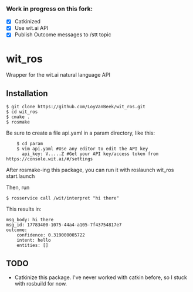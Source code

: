 ### Work in progress on this fork:
- [x] Catkinized
- [x] Use wit.ai API
- [x] Publish Outcome messages to /stt topic

wit_ros
=======

Wrapper for the wit.ai natural language API

Installation
------------

	$ git clone https://github.com/LoyVanBeek/wit_ros.git
	$ cd wit_ros
	$ cmake .
	$ rosmake

Be sure to create a file api.yaml in a param directory, like this:

        $ cd param
        $ vim api.yaml #Use any editor to edit the API key
          api_key: V.....Z #Get your API key/access token from https://console.wit.ai/#/settings
  
After rosmake-ing this package, you can run it with 
  roslaunch wit_ros start.launch

Then, run 

	$ rosservice call /wit/interpret "hi there"

This results in:

	msg_body: hi there
	msg_id: 17783400-1075-44a4-a105-7f43754817e7
	outcome: 
  		confidence: 0.319000005722
  		intent: hello
  		entities: []


TODO
----
- Catkinize this package. I've never worked with catkin before, so I stuck with rosbuild for now. 
